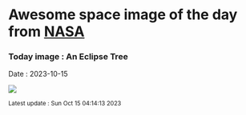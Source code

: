 
# Awesome space image of the day from [NASA](https://api.nasa.gov/)

### Today image : An Eclipse Tree
Date : 2023-10-15

![](https://apod.nasa.gov/apod/image/2310/EclipseTree_Wyre_960.jpg)

<small>Latest update : Sun Oct 15 04:14:13 2023</small>
        